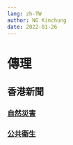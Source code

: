 ```yaml
---
lang: zh-TW
author: NG Kinchung
date: 2022-01-26
---
```

# 傳理
## 香港新聞
### [自然災害](hknews/natural-disaster/README.md)
### [公共衞生](hknews/public-health/README.md)